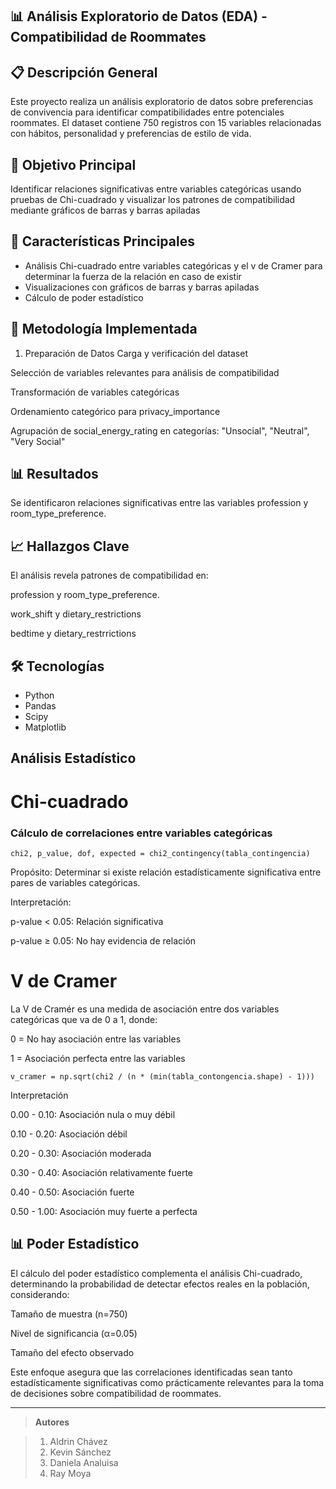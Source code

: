 ## 📊 Análisis Exploratorio de Datos (EDA) - Compatibilidad de Roommates

## 📋 Descripción General
Este proyecto realiza un análisis exploratorio de datos sobre preferencias de convivencia para identificar compatibilidades entre potenciales roommates. El dataset contiene 750 registros con 15 variables relacionadas con hábitos, personalidad y preferencias de estilo de vida.

## 🎯 Objetivo Principal
Identificar relaciones significativas entre variables categóricas usando pruebas de Chi-cuadrado y visualizar los patrones de compatibilidad mediante gráficos de barras y barras apiladas

## 🔧 Características Principales
- Análisis Chi-cuadrado entre variables categóricas y el v de Cramer para determinar la fuerza de la relación en caso de existir
- Visualizaciones con gráficos de barras y barras apiladas
- Cálculo de poder estadístico

## 🔧 Metodología Implementada
1. Preparación de Datos
Carga y verificación del dataset

Selección de variables relevantes para análisis de compatibilidad

Transformación de variables categóricas

Ordenamiento categórico para privacy_importance


Agrupación de social_energy_rating en categorías: "Unsocial", "Neutral", "Very Social"
## 📊 Resultados
Se identificaron relaciones significativas entre las variables profession y room_type_preference.

## 📈 Hallazgos Clave
El análisis revela patrones de compatibilidad en:

profession y room_type_preference.

work_shift y dietary_restrictions

bedtime y dietary_restrrictions

## 🛠️ Tecnologías

- Python
- Pandas
- Scipy
- Matplotlib

##  Análisis Estadístico 

# Chi-cuadrado

###  Cálculo de correlaciones entre variables categóricas
```
chi2, p_value, dof, expected = chi2_contingency(tabla_contingencia)
```
Propósito: Determinar si existe relación estadísticamente significativa entre pares de variables categóricas.

Interpretación:

p-value < 0.05: Relación significativa

p-value ≥ 0.05: No hay evidencia de relación

# V de Cramer
La V de Cramér es una medida de asociación entre dos variables categóricas que va de 0 a 1, donde:

0 = No hay asociación entre las variables

1 = Asociación perfecta entre las variables

```
v_cramer = np.sqrt(chi2 / (n * (min(tabla_contongencia.shape) - 1)))
```

Interpretación

0.00 - 0.10:    Asociación nula o muy débil 

0.10 - 0.20:    Asociación débil 

0.20 - 0.30:    Asociación moderada 

0.30 - 0.40:    Asociación relativamente fuerte 

0.40 - 0.50:    Asociación fuerte 

0.50 - 1.00:    Asociación muy fuerte a perfecta 

## 📊 Poder Estadístico

El cálculo del poder estadístico complementa el análisis Chi-cuadrado, determinando la probabilidad de detectar efectos reales en la población, considerando:

Tamaño de muestra (n=750)

Nivel de significancia (α=0.05)

Tamaño del efecto observado


Este enfoque asegura que las correlaciones identificadas sean tanto estadísticamente significativas como prácticamente relevantes para la toma de decisiones sobre compatibilidad de roommates.

---

> **Autores**

> 1. Aldrin Chávez
> 2. Kevin Sánchez
> 3. Daniela Analuisa
> 4. Ray Moya

